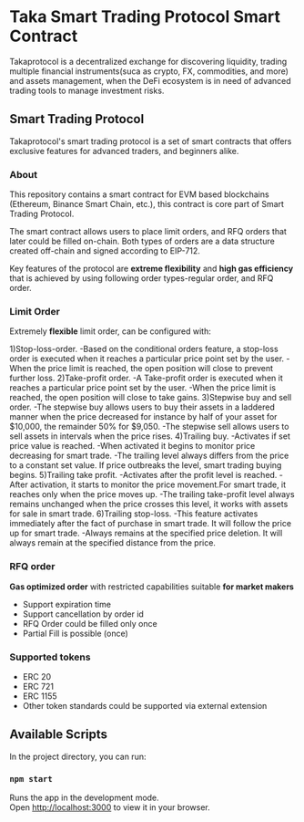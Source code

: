 # Taka Smart Trading Protocol Smart Contract

Takaprotocol is a decentralized exchange for discovering liquidity, trading multiple financial instruments(suca as crypto, FX, commodities, and more) and assets management, when the DeFi ecosystem is in need of advanced trading tools to manage investment risks.

## Smart Trading Protocol

Takaprotocol's smart trading protocol is a set of smart contracts that offers exclusive features for advanced traders, and beginners alike.

### About

This repository contains a smart contract for EVM based blockchains (Ethereum, Binance Smart Chain, etc.), this contract is core part of Smart Trading Protocol.

The smart contract allows users to place limit orders, and RFQ orders that later could be filled on-chain. Both types of orders are a data structure created off-chain and signed according to EIP-712.

Key features of the protocol are **extreme flexibility** and **high gas efficiency** that is achieved by using following order types-regular order, and RFQ order.

### Limit Order

Extremely **flexible** limit order, can be configured with:

1)Stop-loss-order.
    -Based on the conditional orders feature, a stop-loss order is executed when it reaches a particular price point set by the user.
    -When the price limit is reached, the open position will close to prevent further loss.
2)Take-profit order.
    -A Take-profit order is executed when it reaches a particular price point set by the user.
    -When the price limit is reached, the open position will close to take gains.
3)Stepwise buy and sell order.
    -The stepwise buy allows users to buy their assets in a laddered manner when the price decreased for instance by half of your asset for $10,000, the remainder 50% for $9,050.
    -The stepwise sell allows users to sell assets in intervals when the price rises.
4)Trailing buy.
    -Activates if set price value is reached.
    -When activated it begins to monitor price decreasing for smart trade.
    -The trailing level always differs from the price to a constant set value. If price outbreaks the level, smart trading buying begins.
5)Trailing take profit.
    -Activates after the profit level is reached.
    -After activation, it starts to monitor the price movement.For smart trade, it reaches only when the price moves up.
    -The trailing take-profit level always remains unchanged when the price crosses this level, it works with assets for sale in smart trade.
6)Trailing stop-loss.
    -This feature activates immediately after the fact of purchase in smart trade. It will follow the price up for smart trade.
    -Always remains at the specified price deletion. It will always remain at the specified distance from the price.

### RFQ order

**Gas optimized order** with restricted capabilities suitable **for market makers**

- Support expiration time
- Support cancellation by order id
- RFQ Order could be filled only once
- Partial Fill is possible (once)

### Supported tokens
- ERC 20
- ERC 721
- ERC 1155
- Other token standards could be supported via external extension

## Available Scripts

In the project directory, you can run:

### `npm start`

Runs the app in the development mode.\
Open [http://localhost:3000](http://localhost:3000) to view it in your browser.
